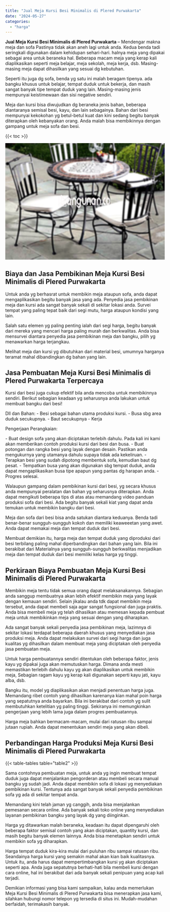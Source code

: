 ```yaml
---
title: "Jual Meja Kursi Besi Minimalis di Plered Purwakarta"
date: "2024-05-27"
categories: 
  - "harga"
---
```


**Jual Meja Kursi Besi Minimalis di Plered Purwakarta** – Mendengar makna meja dan sofa Pastinya tidak akan aneh lagi untuk anda. Kedua benda tadi seringkali digunakan dalam kehidupan sehari-hari. halnya meja yang dipakai sebagai area untuk beraneka hal. Beberapa macam meja yang kerap kali diaplikasikan seperti meja belajar, meja sekolah, meja kerja, dsb. Masing-masing meja dapat dihasilkan yang sesuai dg kebutuhan.

Seperti itu juga dg sofa, benda yg satu ini malah beragam tipenya. ada bangku khusus untuk belajar, tempat duduk untuk bekerja, dan masih sangat banyak tipe tempat duduk yang lain. Masing-masing jenis mempunyai keistimewaan dan sisi negative sendiri.

Meja dan kursi bisa diwujudkan dg beraneka jenis bahan, beberapa diantaranya semisal besi, kayu, dan lain sebagainya. Bahan dari besi mempunyai kekokohan yg betul-betul kuat dan kini sedang begitu banyak diterapkan oleh kebanyakan orang. Anda malah bisa membikinnya dengan gampang untuk meja sofa dan besi.

{{< toc >}}

![Jual Meja Kursi Besi Minimalis di Plered Purwakarta](/images/jual-meja-besi-murah15.png)

## Biaya dan Jasa Pembikinan Meja Kursi Besi Minimalis di Plered Purwakarta

Untuk anda yg berhasrat untuk membikin meja ataupun sofa, anda dapat mengaplikasikan begitu banyak jasa yang ada. Penyedia jasa pembikinan meja dan kursi ada sangat banyak sekali di sekitar lokasi anda. Survei tempat yang paling tepat baik dari segi mutu, harga ataupun kondisi yang lain.

Salah satu elemen yg paling penting ialah dari segi harga, begitu banyak dari mereka yang mencari harga paling murah dan berkwalitas. Anda bisa mensurvei diantara penyedia jasa pembikinan meja dan bangku, pilih yg menawarkan harga terjangkau.

Melihat meja dan kursi yg dibutuhkan dari material besi, umumnya harganya teramat mahal dibandingkan dg bahan yang lain.

## Jasa Pembuatan Meja Kursi Besi Minimalis di Plered Purwakarta Terpercaya

Kursi dari besi juga cukup efektif bila anda mencoba untuk membikinnya sendiri. Berikut sebagian keadaan yg seharusnya anda lakukan untuk membuat bangku dari besi!

Dll dan Bahan: - Besi sebagai bahan utama produksi kursi. - Busa sbg area duduk secukupnya. - Baut secukupnya - Kerja

Pengerjaan Perangkaian:

\- Buat design sofa yang akan diciptakan terlebih dahulu. Pada kali ini kami akan memberikan contoh produksi kursi dari besi dan busa. - Buat potongan dan rangka besi yang layak dengan desain. Pastikan anda mengukurnya yang utamanya dahulu supaya tidak ada kekeliruan. - Terapkan besi yang sudah dipotong membentuk sofa, kemudian baut dg pesat. - Tempatkan busa yang akan digunakan sbg tempat duduk, anda dapat mengaplikasikan busa tipe apapun yang pantas dg harapan anda. - Progres selesai.

Walaupun gampang dalam pembikinan kursi dari besi, yg secara khusus anda mempunyai peralatan dan bahan yg seharusnya diterapkan. Anda dapat mengikuti beberapa tips di atas atau memandang video panduan produksi sofa dari besi. Ada begitu banyak sekali kiat yang dapat anda temukan untuk membikin bangku dari besi.

Meja dan sofa dari besi bisa anda satukan diantara keduanya. Benda tadi benar-benar sungguh-sungguh kokoh dan memiliki keaweeetan yang awet. Anda dapat memakai meja dan tempat duduk dari besi.

Membuat demikian itu, harga meja dan tempat duduk yang diproduksi dari besi terbilang paling mahal diperbandingkan dari bahan yang lain. Bila ini berakibat dari Materialnya yang sungguh-sungguh berkwalitas menjadikan meja dan tempat duduk dari besi memiliki kelas harga yg tinggi.

## Perkiraan Biaya Pembuatan Meja Kursi Besi Minimalis di Plered Purwakarta

Membikin meja tentu tidak semua orang dapat melaksanakannya. Sebagian anda sanggup membuatnya akan lebih efektif membikin meja yang layak dengan kemauan sendiri. Selain jikalau anda tdk dapat membikin meja tersebut, anda dapat membeli saja agar sangat fungsional dan juga praktis. Anda bisa membeli meja yg telah dihasilkan atau memesan kepada pembuat meja untuk membikinkan meja yang sesuai dengan yang diharapkan.

Ada sangat banyak sekali penyedia jasa pembikinan meja, lazimnya di sekitar lokasi terdapat beberapa daerah khusus yang menyediakan jasa produksi meja. Anda dapat melakukan survei dari segi harga dan juga kualitas yg dihasilkan dalam membuat meja yang diciptakan oleh penyedia jasa pembuatan meja.

Untuk harga pembuatannya sendiri ditentukan oleh beberapa faktor, jenis kayu yg dipakai juga akan memutuskan harga. Dimana anda mesti memastikan terlebih dahulu kayu yg akan diaplikasikan untuk membikin meja, Sebagian ragam kayu yg kerap kali digunakan seperti kayu jati, kayu alba, dsb.

Bangku itu, model yg diaplikasikan akan menjadi penentuan harga juga. Memandang ribet contoh yang dihasilkan karenanya kian mahal poin harga yang sepatutnya anda bayarkan. Bila ini berakibat dari contoh yg sulit membutuhkan ketelitian yg paling tinggi. Sekiranya ini memungkinkan pengerjaan yang lebih lama juga dalam progres pembuatannya.

Harga meja bahkan bermacam-macam, mulai dari ratusan ribu sampai jutaan rupiah. Anda dapat menentukan sendiri meja yang akan dibeli.

## Perbandingan Harga Produksi Meja Kursi Besi Minimalis di Plered Purwakarta

{{< table-tables table="table2" >}}

Sama contohnya pembuatan meja, untuk anda yg ingin membuat tempat duduk juga dapat menjalankan pengorderan atau membeli secara manual bangku yg sudah jadi. Anda dapat membikin sofa di lokasi yg menyediakan pembikinan kursi. Tentunya ada sangat banyak sekali penyedia pembikinan sofa yg ada di sekitar tempat anda.

Memandang kini telah jaman yg canggih, anda bisa menjalankan pemesanan secara online. Ada banyak sekali toko online yang menyediakan layanan pembikinan bangku yang layak dg yang diinginkan.

Harga yg ditawarkan malah beraneka, keadaan itu dapat dipengaruhi oleh beberapa faktor semisal contoh yang akan diciptakan, quantity kursi, dan masih begitu banyak elemen lainnya. Anda bisa menetapkan sendiri untuk membikin sofa yg diharapkan.

Harga tempat duduk kira-kira mulai dari puluhan ribu sampai ratusan ribu. Seandainya harga kursi yang semakin mahal akan kian baik kualitasnya. Untuk itu, anda harus dapat mempertimbangkan kursi yg akan diciptakan seperti apa. Anda juga sepatutnya berhati-hati bila membeli kursi dengan cara online, hal ini berakibat dari ada banyak sekali penipuan yang acap kali terjadi.

Demikian informasi yang bisa kami sampaikan, kalau anda memerlukan Meja Kursi Besi Minimalis di Plered Purwakarta bisa menerapkan jasa kami, silahkan hubungi nomor telepon yg tersedia di situs ini. Mudah-mudahan berfaidah, terimakasih banyak.
